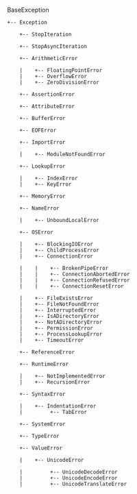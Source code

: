 BaseException

    +-- Exception

        +-- StopIteration

        +-- StopAsyncIteration

        +-- ArithmeticError

        |    +-- FloatingPointError
        |    +-- OverflowError
        |    +-- ZeroDivisionError

        +-- AssertionError

        +-- AttributeError

        +-- BufferError

        +-- EOFError
        
        +-- ImportError

        |    +-- ModuleNotFoundError

        +-- LookupError

        |    +-- IndexError
        |    +-- KeyError

        +-- MemoryError

        +-- NameError

        |    +-- UnboundLocalError

        +-- OSError

        |    +-- BlockingIOError
        |    +-- ChildProcessError
        |    +-- ConnectionError

        |    |    +-- BrokenPipeError
        |    |    +-- ConnectionAbortedError
        |    |    +-- ConnectionRefusedError
        |    |    +-- ConnectionResetError

        |    +-- FileExistsError
        |    +-- FileNotFoundError
        |    +-- InterruptedError
        |    +-- IsADirectoryError
        |    +-- NotADirectoryError
        |    +-- PermissionError
        |    +-- ProcessLookupError
        |    +-- TimeoutError

        +-- ReferenceError

        +-- RuntimeError

        |    +-- NotImplementedError
        |    +-- RecursionError

        +-- SyntaxError

        |    +-- IndentationError
        |         +-- TabError

        +-- SystemError

        +-- TypeError

        +-- ValueError

        |    +-- UnicodeError

        |         +-- UnicodeDecodeError
        |         +-- UnicodeEncodeError
        |         +-- UnicodeTranslateError
